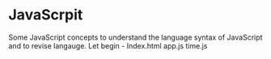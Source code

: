# JavaScrpit
Some JavaScript concepts to understand the language syntax of JavaScript and to revise langauge.
Let begin -
Index.html
app.js
time.js
